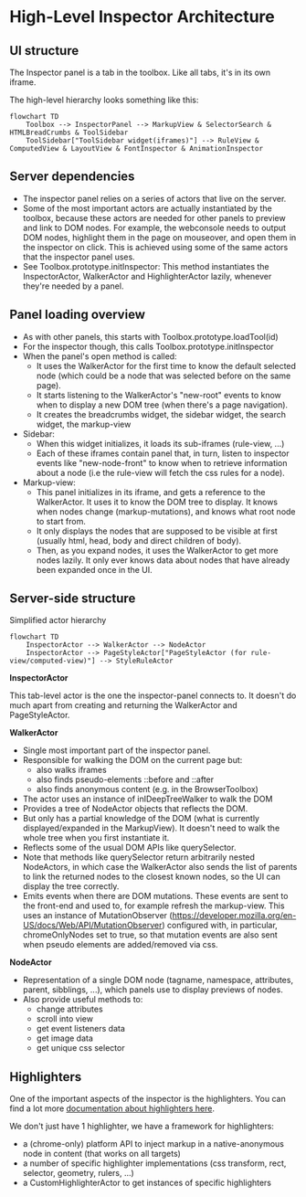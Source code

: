 # High-Level Inspector Architecture

## UI structure
The Inspector panel is a tab in the toolbox. Like all tabs, it's in its own iframe.

The high-level hierarchy looks something like this:

```{mermaid}
flowchart TD
    Toolbox --> InspectorPanel --> MarkupView & SelectorSearch & HTMLBreadCrumbs & ToolSidebar
    ToolSidebar["ToolSidebar widget(iframes)"] --> RuleView & ComputedView & LayoutView & FontInspector & AnimationInspector
```

## Server dependencies
- The inspector panel relies on a series of actors that live on the server.
- Some of the most important actors are actually instantiated by the toolbox, because these actors are needed for other panels to preview and link to DOM nodes. For example, the webconsole needs to output DOM nodes, highlight them in the page on mouseover, and open them in the inspector on click. This is achieved using some of the same actors that the inspector panel uses.
- See Toolbox.prototype.initInspector: This method instantiates the InspectorActor, WalkerActor and HighlighterActor lazily, whenever they're needed by a panel.

## Panel loading overview
- As with other panels, this starts with Toolbox.prototype.loadTool(id)
- For the inspector though, this calls Toolbox.prototype.initInspector
- When the panel's open method is called:
  - It uses the WalkerActor for the first time to know the default selected node (which could be a node that was selected before on the same page).
  - It starts listening to the WalkerActor's "new-root" events to know when to display a new DOM tree (when there's a page navigation).
  - It creates the breadcrumbs widget, the sidebar widget, the search widget, the markup-view
- Sidebar:
  - When this widget initializes, it loads its sub-iframes (rule-view, ...)
  - Each of these iframes contain panel that, in turn, listen to inspector events like "new-node-front" to know when to retrieve information about a node (i.e the rule-view will fetch the css rules for a node).
- Markup-view:
  - This panel initializes in its iframe, and gets a reference to the WalkerActor. It uses it to know the DOM tree to display. It knows when nodes change (markup-mutations), and knows what root node to start from.
  - It only displays the nodes that are supposed to be visible at first (usually html, head, body and direct children of body).
  - Then, as you expand nodes, it uses the WalkerActor to get more nodes lazily. It only ever knows data about nodes that have already been expanded once in the UI.

## Server-side structure
Simplified actor hierarchy

```{mermaid}
flowchart TD
    InspectorActor --> WalkerActor --> NodeActor
    InspectorActor --> PageStyleActor["PageStyleActor (for rule-view/computed-view)"] --> StyleRuleActor
```

__InspectorActor__

This tab-level actor is the one the inspector-panel connects to. It doesn't do much apart from creating and returning the WalkerActor and PageStyleActor.

__WalkerActor__

- Single most important part of the inspector panel.
- Responsible for walking the DOM on the current page but:
  - also walks iframes
  - also finds pseudo-elements ::before and ::after
  - also finds anonymous content (e.g. in the BrowserToolbox)
- The actor uses an instance of inIDeepTreeWalker to walk the DOM
- Provides a tree of NodeActor objects that reflects the DOM.
- But only has a partial knowledge of the DOM (what is currently displayed/expanded in the MarkupView). It doesn't need to walk the whole tree when you first instantiate it.
- Reflects some of the usual DOM APIs like querySelector.
- Note that methods like querySelector return arbitrarily nested NodeActors, in which case the WalkerActor also sends the list of parents to link the returned nodes to the closest known nodes, so the UI can display the tree correctly.
- Emits events when there are DOM mutations. These events are sent to the front-end and used to, for example refresh the markup-view. This uses an instance of MutationObserver (https://developer.mozilla.org/en-US/docs/Web/API/MutationObserver) configured with, in particular, chromeOnlyNodes set to true, so that mutation events are also sent when pseudo elements are added/removed via css.

__NodeActor__

- Representation of a single DOM node (tagname, namespace, attributes, parent, sibblings, ...), which panels use to display previews of nodes.
- Also provide useful methods to:
  - change attributes
  - scroll into view
  - get event listeners data
  - get image data
  - get unique css selector

## Highlighters

One of the important aspects of the inspector is the highlighters.
You can find a lot more [documentation about highlighters here](highlighters.md).

We don't just have 1 highlighter, we have a framework for highlighters:
- a (chrome-only) platform API to inject markup in a native-anonymous node in content (that works on all targets)
- a number of specific highlighter implementations (css transform, rect, selector, geometry, rulers, ...)
- a CustomHighlighterActor to get instances of specific highlighters
